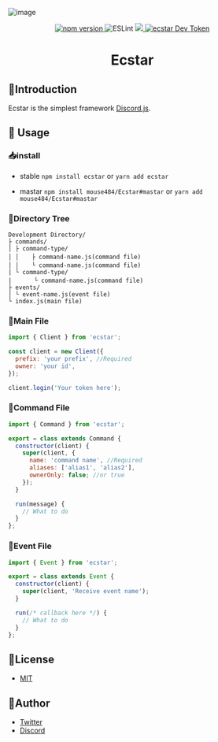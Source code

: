 ![image](https://user-images.githubusercontent.com/38714187/72127796-1e145400-33b4-11ea-90db-24104cecf16a.png)

<p align="center">
  <a href="https://badge.fury.io/js/ecstar">
    <img src="https://badge.fury.io/js/ecstar.svg" alt="npm version">
  </a>
  <img src="https://github.com/mouse484/Ecstar/workflows/ESLint/badge.svg" alt="ESLint ">
  <a href="https://opensource.org/licenses/MIT">
    <img src="https://img.shields.io/badge/License-MIT-yellow.svg">
  </a>
  <a href="https://devtoken.rocks/package/ecstar">
    <img src="https://badge.devtoken.rocks/ecstar" alt="ecstar Dev Token"/>
  </a >
</p>

<h1 align="center">Ecstar</h1>

## 📃Introduction

Ecstar is the simplest framework [Discord.js](https://github.com/discordjs/discord.js).

## 💬 Usage

### 📥install

- stable
  `npm install ecstar` or `yarn add ecstar`

- mastar
  `npm install mouse484/Ecstar#mastar` or `yarn add mouse484/Ecstar#mastar`

### 📁Directory Tree

```
Development Directory/
├ commands/
│ ├ command-type/
│ │ 　 ├ command-name.js(command file)
│ │ 　 └ command-name.js(command file)
| └ command-type/
|　 　  └ command-name.js(command file)
├ events/
│ └ event-name.js(event file)
└ index.js(main file)
```

### 📄Main File

```js main.js
import { Client } from 'ecstar';

const client = new Client({
  prefix: 'your prefix', //Required
  owner: 'your id',
});

client.login('Your token here');
```

### 📄Command File

```js
import { Command } from 'ecstar';

export = class extends Command {
  constructor(client) {
    super(client, {
      name: 'command name', //Required
      aliases: ['alias1', 'alias2'],
      ownerOnly: false; //or true
    });
  }

  run(message) {
    // What to do
  }
};
```

### 📄Event File

```js
import { Event } from 'ecstar';

export = class extends Event {
  constructor(client) {
    super(client, 'Receive event name');
  }

  run(/* callback here */) {
    // What to do
  }
};
```

## 🎫License

- [MIT](https://github.com/mouse484/Ecstar/blob/master/LICENSE)

## 👀Author

- [Twitter](https://twitter.com/mouse_484)
- [Discord](https://discord.gg/T4e5xbP)
